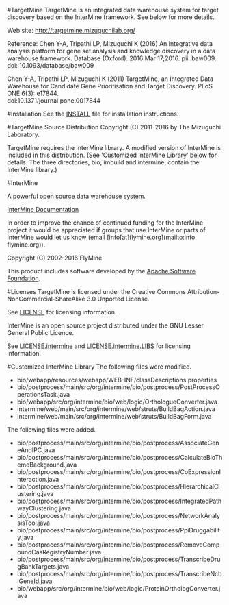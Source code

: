 #TargetMine
TargetMine is an integrated data warehouse system for target discovery based on the InterMine framework. See below for more details.

Web site:
http://targetmine.mizuguchilab.org/

Reference:
Chen Y-A, Tripathi LP, Mizuguchi K (2016) An integrative data analysis platform for gene set analysis and knowledge discovery in a data warehouse framework. Database (Oxford). 2016 Mar 17;2016. pii: baw009. <br/>
doi: 10.1093/database/baw009

Chen Y-A, Tripathi LP, Mizuguchi K (2011) TargetMine, an Integrated Data Warehouse for Candidate Gene Prioritisation and Target Discovery. PLoS ONE 6(3): e17844. <br/>
doi:10.1371/journal.pone.0017844


#Installation
See the [INSTALL](INSTALL) file for installation instructions.

#TargetMine Source Distribution
Copyright (C) 2011-2016 by The Mizuguchi Laboratory.

TargetMine requires the InterMine library. 
A modified version of InterMine is included in this distribution. (See 'Customized InterMine Library' below for details. The three directories, bio, imbuild and intermine, contain the InterMine library.)

#InterMine

A powerful open source data warehouse system.

[InterMine Documentation](http://intermine.readthedocs.org/en/latest/)

In order to improve the chance of continued funding for the InterMine project it would be appreciated if groups that use InterMine or parts of InterMine would let us know (email [info[at]flymine.org](mailto:info flymine.org)).

Copyright (C) 2002-2016 FlyMine

This product includes software developed by the [Apache Software Foundation](http://www.apache.org/).

#Licenses
TargetMine is licensed under the Creative Commons Attribution-NonCommercial-ShareAlike 3.0 Unported License.

See [LICENSE](LICENSE) for licensing information.

InterMine is an open source project distributed under the GNU Lesser General Public Licence.

See [LICENSE.intermine](LICENSE.intermine) and [LICENSE.intermine.LIBS](LICENSE.intermine.LIBS) for licensing information.

#Customized InterMine Library
The following files were modified.

* bio/webapp/resources/webapp/WEB-INF/classDescriptions.properties
* bio/postprocess/main/src/org/intermine/bio/postprocess/PostProcessOperationsTask.java
* bio/webapp/src/org/intermine/bio/web/logic/OrthologueConverter.java
* intermine/web/main/src/org/intermine/web/struts/BuildBagAction.java
* intermine/web/main/src/org/intermine/web/struts/BuildBagForm.java

The following files were added.

* bio/postprocess/main/src/org/intermine/bio/postprocess/AssociateGeneAndIPC.java
* bio/postprocess/main/src/org/intermine/bio/postprocess/CalculateBioThemeBackground.java
* bio/postprocess/main/src/org/intermine/bio/postprocess/CoExpressionInteraction.java
* bio/postprocess/main/src/org/intermine/bio/postprocess/HierarchicalClustering.java
* bio/postprocess/main/src/org/intermine/bio/postprocess/IntegratedPathwayClustering.java
* bio/postprocess/main/src/org/intermine/bio/postprocess/NetworkAnalysisTool.java
* bio/postprocess/main/src/org/intermine/bio/postprocess/PpiDruggability.java
* bio/postprocess/main/src/org/intermine/bio/postprocess/RemoveCompoundCasRegistryNumber.java
* bio/postprocess/main/src/org/intermine/bio/postprocess/TranscribeDrugBankTargets.java
* bio/postprocess/main/src/org/intermine/bio/postprocess/TranscribeNcbiGeneId.java
* bio/webapp/src/org/intermine/bio/web/logic/ProteinOrthologConverter.java
